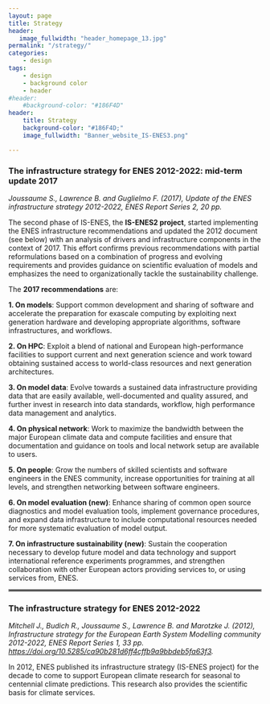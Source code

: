 ```yaml
---
layout: page
title: Strategy
header:
   image_fullwidth: "header_homepage_13.jpg"
permalink: "/strategy/"
categories:
    - design
tags:
    - design
    - background color
    - header
#header:
    #background-color: "#186F4D"
header:
    title: Strategy
    background-color: "#186F4D;"
    image_fullwidth: "Banner_website_IS-ENES3.png"

---
```


### The infrastructure strategy for ENES 2012-2022: mid-term update 2017

*Joussaume S., Lawrence B. and Guglielmo F. (2017), Update of the ENES infrastructure strategy 2012-2022, ENES Report Series 2, 20 pp.*

The second phase of IS-ENES, the **IS-ENES2 project**, started implementing the ENES infrastructure recommendations and updated the 2012 document (see below) with an analysis of drivers and infrastructure components in the context of 2017. This effort confirms previous recommendations with partial reformulations based on a combination of progress and evolving requirements and provides guidance on scientific evaluation of models and emphasizes the need to organizationally tackle the sustainability challenge.

The **2017 recommendations** are:

**1. On models**: Support common development and sharing of software and accelerate the preparation for exascale computing by exploiting next generation hardware and developing appropriate algorithms, software infrastructures, and workflows.

**2. On HPC**: Exploit a blend of national and European high-performance facilities to support current and next generation science and work toward obtaining sustained access to world-class resources and next generation architectures.

**3. On model data**: Evolve towards a sustained data infrastructure providing data that are easily available, well-documented and quality assured, and further invest in research into data standards, workflow, high performance data management and analytics.

**4. On physical network**: Work to maximize the bandwidth between the major European climate data and compute facilities and ensure that documentation and guidance on tools and local network setup are available to users.

**5. On people**: Grow the numbers of skilled scientists and software engineers in the ENES community, increase opportunities for training at all levels, and strengthen networking between software engineers.

**6. On model evaluation (new)**: Enhance sharing of common open source diagnostics and model evaluation tools, implement governance procedures, and expand data infrastructure to include computational resources needed for more systematic evaluation of model output.

**7. On infrastructure sustainability (new)**: Sustain the cooperation necessary to develop future model and data technology and support international reference experiments programmes, and strengthen collaboration with other European actors providing services to, or using services from, ENES.

 
<hr style="border:2px solid gray">


### The infrastructure strategy for ENES 2012-2022

*Mitchell J., Budich R., Joussaume S., Lawrence B. and Marotzke J.  (2012), Infrastructure strategy for the European Earth System Modelling community 2012-2022, ENES Report Series 1, 33 pp.  https://doi.org/10.5285/ca90b281d6ff4cffb9a9bbdeb5fa63f3.*

In 2012, ENES published its infrastructure strategy (IS-ENES project) for the decade to come to support European climate research for seasonal to centennial climate predictions. This research also provides the scientific basis for climate services.

 
